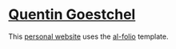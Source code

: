 # [Quentin Goestchel](https://qgoestch.github.io)

<!-- ALL-CONTRIBUTORS-BADGE:START - Do not remove or modify this section -->
[maintainers]: https://img.shields.io/badge/maintainers-4-success.svg 'Number of maintainers'
<!-- ALL-CONTRIBUTORS-BADGE:END -->

This [personal website](https://qgoestch.github.io) uses the [al-folio](https://github.com/alshedivat/al-folio) template. 
